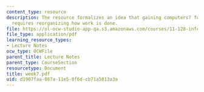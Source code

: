 ```yaml
---
content_type: resource
description: The resource formalizes an idea that gaining computers? full benefits
  requires reorganizing how work is done.
file: https://ol-ocw-studio-app-qa.s3.amazonaws.com/courses/11-128-information-technology-and-the-labor-market-spring-2005/d1907faa087a11e50f6dcb71a5813a3a_week7.pdf
file_type: application/pdf
learning_resource_types:
- Lecture Notes
ocw_type: OCWFile
parent_title: Lecture Notes
parent_type: CourseSection
resourcetype: Document
title: week7.pdf
uid: d1907faa-087a-11e5-0f6d-cb71a5813a3a
---
```

